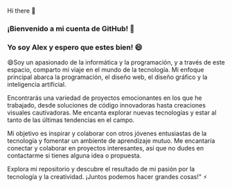  Hi there 👋
### ¡Bienvenido a mi cuenta de GitHub! 🌱
### Yo soy Alex y espero que estes bien! 😄
😄Soy un apasionado de la informática y la programación, y a través de este espacio, comparto mi viaje en el mundo de la tecnología. Mi enfoque principal abarca la programación, el diseño web, el diseño gráfico y la inteligencia artificial.

Encontrarás una variedad de proyectos emocionantes en los que he trabajado, desde soluciones de código innovadoras hasta creaciones visuales cautivadoras. Me encanta explorar nuevas tecnologías y estar al tanto de las últimas tendencias en el campo.

Mi objetivo es inspirar y colaborar con otros jóvenes entusiastas de la tecnología y fomentar un ambiente de aprendizaje mutuo. Me encantaría conectar y colaborar en proyectos interesantes, así que no dudes en contactarme si tienes alguna idea o propuesta.

Explora mi repositorio y descubre el resultado de mi pasión por la tecnología y la creatividad. ¡Juntos podemos hacer grandes cosas!" ⚡

<!--
**AlexUrahara21/AlexUrahara21** is a ✨ _special_ ✨ repository because its `README.md` (this file) appears on your GitHub profile.

Here are some ideas to get you started:

- 🔭 I’m currently working on ...
-  I’m currently learning ...
- 👯 I’m looking to collaborate on ...
- 🤔 I’m looking for help with ...
- 💬 Ask me about ...
- 📫 How to reach me: ...
- 😄 Pronouns: ...
- ⚡ Fun fact: ...
-->
